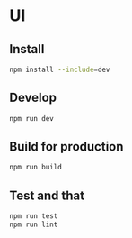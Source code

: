 # UI

## Install

```bash
npm install --include=dev
```

## Develop

```bash
npm run dev
```

## Build for production

```bash
npm run build
```

## Test and that

```bash
npm run test
npm run lint
```
